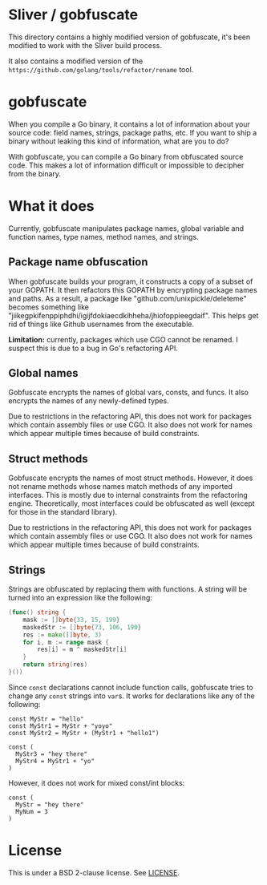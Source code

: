 
# Sliver / gobfuscate

This directory contains a highly modified version of gobfuscate, it's been modified to work with the Sliver build process.

It also contains a modified version of the `https://github.com/golang/tools/refactor/rename` tool.

# gobfuscate

When you compile a Go binary, it contains a lot of information about your source code: field names, strings, package paths, etc. If you want to ship a binary without leaking this kind of information, what are you to do?

With gobfuscate, you can compile a Go binary from obfuscated source code. This makes a lot of information difficult or impossible to decipher from the binary.

# What it does

Currently, gobfuscate manipulates package names, global variable and function names, type names, method names, and strings.

## Package name obfuscation

When gobfuscate builds your program, it constructs a copy of a subset of your GOPATH. It then refactors this GOPATH by encrypting package names and paths. As a result, a package like "github.com/unixpickle/deleteme" becomes something like "jiikegpkifenppiphdhi/igijfdokiaecdkihheha/jhiofoppieegdaif". This helps get rid of things like Github usernames from the executable.

**Limitation:** currently, packages which use CGO cannot be renamed. I suspect this is due to a bug in Go's refactoring API.

## Global names

Gobfuscate encrypts the names of global vars, consts, and funcs. It also encrypts the names of any newly-defined types.

Due to restrictions in the refactoring API, this does not work for packages which contain assembly files or use CGO. It also does not work for names which appear multiple times because of build constraints.

## Struct methods

Gobfuscate encrypts the names of most struct methods. However, it does not rename methods whose names match methods of any imported interfaces. This is mostly due to internal constraints from the refactoring engine. Theoretically, most interfaces could be obfuscated as well (except for those in the standard library).

Due to restrictions in the refactoring API, this does not work for packages which contain assembly files or use CGO. It also does not work for names which appear multiple times because of build constraints.

## Strings

Strings are obfuscated by replacing them with functions. A string will be turned into an expression like the following:

```go
(func() string {
	mask := []byte{33, 15, 199}
	maskedStr := []byte{73, 106, 190}
	res := make([]byte, 3)
	for i, m := range mask {
		res[i] = m ^ maskedStr[i]
	}
	return string(res)
}())
```

Since `const` declarations cannot include function calls, gobfuscate tries to change any `const` strings into `var`s. It works for declarations like any of the following:

```
const MyStr = "hello"
const MyStr1 = MyStr + "yoyo"
const MyStr2 = MyStr + (MyStr1 + "hello1")

const (
  MyStr3 = "hey there"
  MyStr4 = MyStr1 + "yo"
)
```

However, it does not work for mixed const/int blocks:

```
const (
  MyStr = "hey there"
  MyNum = 3
)
```

# License

This is under a BSD 2-clause license. See [LICENSE](LICENSE).
